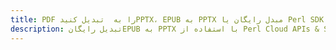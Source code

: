 ---title: PDF را به  تبدیل کنیدPPTX، EPUB به PPTX مبدل رایگان یا Perl SDKdescription: تبدیل رایگانEPUB به PPTX با استفاده از Perl Cloud APIs & SDK همچنین اسناد PDF را در Cloud ایجاد، ویرایش و رندر کنید.---